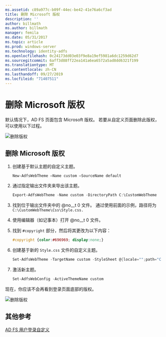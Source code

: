 ```yaml
---
ms.assetid: c89a977c-b09f-44ec-be42-41e76a6cf3ad
title: 删除 Microsoft 版权
description: ''
author: billmath
ms.author: billmath
manager: femila
ms.date: 05/31/2017
ms.topic: article
ms.prod: windows-server
ms.technology: identity-adfs
ms.openlocfilehash: 0c24173dd03e03f9e8a19ef5981a6dc1259d62d7
ms.sourcegitcommit: 6aff3d88ff22ea141a6ea6572a5ad8dd6321f199
ms.translationtype: MT
ms.contentlocale: zh-CN
ms.lasthandoff: 09/27/2019
ms.locfileid: "71407511"
---
```

# <a name="remove-the-microsoft-copyright"></a>删除 Microsoft 版权 


 
默认情况下，AD FS 页面包含 Microsoft 版权。 若要从自定义页面删除此版权，可以使用以下过程。 

![删除版权](media/AD-FS-user-sign-in-customization/ADFS_Blue_Custom1.png) 
  
## <a name="to-remove-the-microsoft-copyright"></a>删除 Microsoft 版权  
  
1. 创建基于默认主题的自定义主题。

   ```powershell
   New-AdfsWebTheme –Name custom –SourceName default
   ```

2. 通过指定输出文件夹来导出该主题。  

   ```powershell
   Export-AdfsWebTheme -Name custom -DirectoryPath C:\CustomWebTheme
   ```

3. 找到位于输出文件夹中的 @no__t 0 文件。 通过使用前面的示例，路径将为 `C:\CustomWebTheme\Css\Style.css.`
  
4. 使用编辑器（如记事本）打开 @no__t 0 文件。  
  
5. 找到 `#copyright` 部分，然后将其更改为以下内容：  

   ```css
   #copyright {color:#696969; display:none;}
   ```

6. 创建基于新的 `Style.css` 文件的自定义主题。  

   ```powershell
   Set-AdfsWebTheme -TargetName custom -StyleSheet @{locale="";path="C:\customWebTheme\css\style.css"}
   ```

7. 激活新主题。  

   ```powershell
   Set-AdfsWebConfig -ActiveThemeName custom
   ```

现在，你应该不会再看到登录页面底部的版权。

![删除版权](media/AD-FS-user-sign-in-customization/ADFS_Blue_Custom1a.png) 

## <a name="additional-references"></a>其他参考 
[AD FS 用户登录自定义](AD-FS-user-sign-in-customization.md) 
